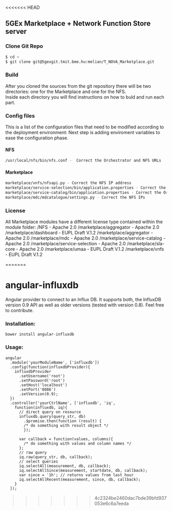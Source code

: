 <<<<<<< HEAD

## 5GEx Marketplace + Network Function Store server

### Clone Git Repo

```sh
$ cd ~
$ git clone git@5gexgit.tmit.bme.hu:melian/T_NOVA_Marketplace.git
```


### Build
After you cloned the sources from the git repository there will be two directories: one for the Marketplace and one for the NFS.<br/>
Inside each directory you will find instructions on how to buld and run each part.


### Config files
This is a list of the configuration files that need to be modified according to the deployment environment:
Next step is adding enviroment variables to ease the configuration phase.


#### NFS
```sh
/usr/local/nfs/bin/nfs.conf -  Correct the Orchestrator and NFS URLs
```

#### Marketplace
```sh
marketplace/vnfs/nfsapi.py - Correct the NFS IP address
marketplace/service-selection/bin/application.properties - Correct the Orchestrator/Connector IP
marketplace/service-catalog/bin/application.properties - Correct the Orchestrator/Connector IP
marketplace/mdc/mdcatalogue/settings.py - Correct the NFS IPs
```

### License
All Marketplace modules have a different license type contained within the module folder:
/NFS                           - Apache 2.0
/marketplace/aggregator        - Apache 2.0
/marketplace/dashboard         - EUPL Draft V.1.2
/marketplace/aggregator        - Apache 2.0
/marketplace/mdc               - Apache 2.0
/marketplace/service-catalog   - Apache 2.0
/marketplace/service-selection - Apache 2.0
/marketplace/sla-core          - Apache 2.0
/marketplace/umaa              - EUPL Draft V.1.2
/marketplace/vnfs              - EUPL Draft V.1.2


=======
# angular-influxdb
Angular provider to connect to an Influx DB. It supports both, the InfluxDB version 0.9 API as well as older versions (tested with version 0.8). Feel free to contribute.

### Installation:
```
bower install angular-influxdb
```

### Usage:
```
angular
  .module('yourModuleName', ['influxdb'])
  .config(function(influxdbProvider){
    influxdbProvider
      .setUsername('root')
      .setPassword('root')
      .setHost('localhost')
      .setPort('8086')
      .setVersion(0.9);
  })
  .controller('yourCtrlName', ['influxdb', 'iq',
    function(influxdb, iq){
      // direct query on resource
      influxdb.query(query_str, db)
        .$promise.then(function (result) {
        /* do something with result object */
        });
        
      var callback = function(values, columns){
        /* do something with values and column names */
      };
      // raw query
      iq.raw(query_str, db, callback);
      // select queries
      iq.selectAll(measurement, db, callback);
      iq.selectAllSince(measurement, startdate, db, callback);
      var since = '1h'; // returns values from last hour
      iq.selectAllRecent(measurement, since, db, callback);
    }
  ]);

```
>>>>>>> 4c2324be2460dac7bde39bfd937053e6c6a7eeda

